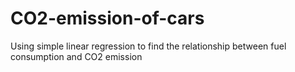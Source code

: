 # CO2-emission-of-cars
Using simple linear regression to find the relationship between fuel consumption and CO2 emission
